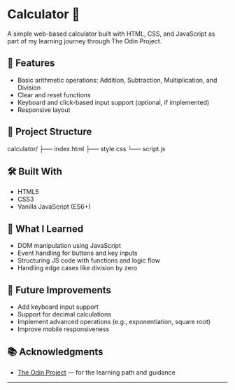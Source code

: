 # Calculator 🧮

A simple web-based calculator built with HTML, CSS, and JavaScript as part of my learning journey through The Odin Project.

## 🚀 Features

- Basic arithmetic operations: Addition, Subtraction, Multiplication, and Division
- Clear and reset functions
- Keyboard and click-based input support (optional, if implemented)
- Responsive layout

## 📁 Project Structure

calculator/
├── index.html
├── style.css
└── script.js


## 🛠️ Built With

- HTML5
- CSS3
- Vanilla JavaScript (ES6+)

## 🧠 What I Learned

- DOM manipulation using JavaScript
- Event handling for buttons and key inputs
- Structuring JS code with functions and logic flow
- Handling edge cases like division by zero

## 📌 Future Improvements

- Add keyboard input support
- Support for decimal calculations
- Implement advanced operations (e.g., exponentiation, square root)
- Improve mobile responsiveness

## 📚 Acknowledgments

- [The Odin Project](https://www.theodinproject.com/) — for the learning path and guidance

---


